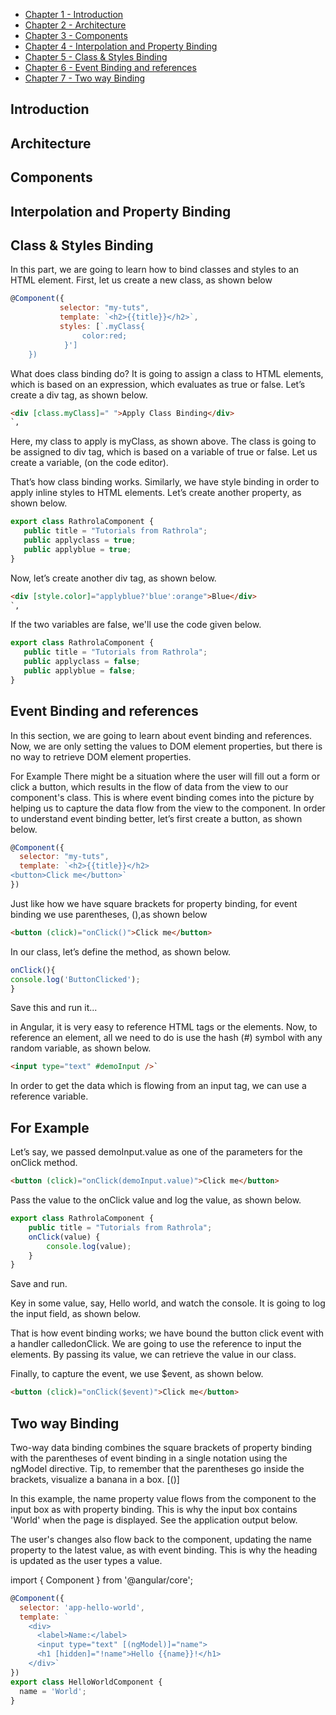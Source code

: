- [Chapter 1 - Introduction](#chapter1)
- [Chapter 2 - Architecture ](#chapter2)
- [Chapter 3 - Components](#chapter3)
- [Chapter 4 - Interpolation and Property Binding](#chapter4)
- [Chapter 5 - Class & Styles Binding](#chapter5)
- [Chapter 6 - Event Binding and references](#chapter6)
- [Chapter 7 - Two way Binding](#chapter7)

<!-- Noel's Section -->

## <a name="chapter1"/> Introduction

## <a name="chapter2"/>Architecture

## <a name="chapter3"/>Components

## <a name="chapter4"/>Interpolation and Property Binding

<!-- Justine's Section-->

## <a name="chapter5"/>Class & Styles Binding

In this part, we are going to learn how to bind classes and styles to an HTML element.
First, let us create a new class, as shown below

```javascript
@Component({
           selector: "my-tuts",
           template: `<h2>{{title}}</h2>`,
           styles: [`.myClass{
			    color:red;
			}']
	})
```

What does class binding do? It is going to assign a class to HTML elements, which is based on an expression, which evaluates as true or false. Let’s create a div tag, as shown below.

```html
<div [class.myClass]=" ">Apply Class Binding</div>
`,
```

Here, my class to apply is myClass, as shown above.
The class is going to be assigned to div tag, which is based on a variable of true or false.
Let us create a variable, (on the code editor).

That’s how class binding works. Similarly, we have style binding in order to apply inline styles to HTML elements.
Let’s create another property, as shown below.

```javascript
export class RathrolaComponent {
   public title = "Tutorials from Rathrola";
   public applyclass = true;
   public applyblue = true;
}
```

Now, let’s create another div tag, as shown below.

```html
<div [style.color]="applyblue?'blue':orange">Blue</div>
`,
```

If the two variables are false, we'll use the code given below.

```javascript
export class RathrolaComponent {
   public title = "Tutorials from Rathrola";
   public applyclass = false;
   public applyblue = false;
}
```

## <a name="chapter6"/>Event Binding and references

In this section, we are going to learn about event binding and references.
Now, we are only setting the values to DOM element properties, but there is no way to retrieve DOM element properties.

For Example
There might be a situation where the user will fill out a form or click a button, which results in the flow of data from the view to our component's class. This is where event binding comes into the picture by helping us to capture the data flow from the view to the component.
In order to understand event binding better, let’s first create a button, as shown below.

```javascript
@Component({
  selector: "my-tuts",
  template: `<h2>{{title}}</h2>
<button>Click me</button>`
})
```

Just like how we have square brackets for property binding, for event binding we use parentheses, (),as shown below

```html
<button (click)="onClick()">Click me</button>
```

In our class, let’s define the method, as shown below.

```javascript
onClick(){
console.log('ButtonClicked');
}
```

Save this and run it...

in Angular, it is very easy to reference HTML tags or the elements. Now, to reference an element, all we need to do is use the hash (#) symbol with any random variable, as shown below.

```html
<input type="text" #demoInput />`
```

In order to get the data which is flowing from an input tag, we can use a reference variable.

## For Example

Let’s say, we passed demoInput.value as one of the parameters for the onClick method.

```html
<button (click)="onClick(demoInput.value)">Click me</button>
```

Pass the value to the onClick value and log the value, as shown below.

```javascript
export class RathrolaComponent {
    public title = "Tutorials from Rathrola";
    onClick(value) {
        console.log(value);
    }
}
```

Save and run.

Key in some value, say, Hello world, and watch the console. It is going to log the input field, as shown below.

That is how event binding works; we have bound the button click event with a handler calledonClick. We are going to use the reference to input the elements. By passing its value, we can retrieve the value in our class.

Finally, to capture the event, we use \$event, as shown below.

```html
<button (click)="onClick($event)">Click me</button>
```

## <a name="chapter7"/>Two way Binding
Two-way data binding combines the square brackets of property binding with the parentheses of event binding in a single notation using the ngModel directive. Tip, to remember that the parentheses go inside the brackets, visualize a banana in a box. [()]

In this example, the name property value flows from the component to the input box as with property binding. This is why the input box contains 'World' when the page is displayed. See the application output below.

The user's changes also flow back to the component, updating the name property to the latest value, as with event binding. This is why the heading is updated as the user types a value.

import { Component } from '@angular/core';

```javascript
@Component({
  selector: 'app-hello-world',
  template: `
    <div>
      <label>Name:</label>
      <input type="text" [(ngModel)]="name">
      <h1 [hidden]="!name">Hello {{name}}!</h1>
    </div>`
})
export class HelloWorldComponent {
  name = 'World';
}

```

